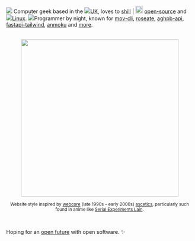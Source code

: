 <img class="inline w-8 -mx-2" src="./images/classic_tv.gif"> Computer geek based in the 
<img class="inline w-6 -mt-1 -ml-1 mr-1" src="./images/uk_flag.gif">[UK](https://en.wikipedia.org/wiki/United_Kingdom), loves to [shill](https://www.urbandictionary.com/define.php?term=shill) <span>|</span>
<img class="inline -m-1 -mt-1.5" width="20px" src="./images/open_source_logo.png"> [open-source](https://opensource.com/resources/what-open-source) 
and <img class="inline w-14 -m-5 -mr-3" src="./images/tux_back_flips.gif">[Linux](https://en.wikipedia.org/wiki/Linux). 
<img class="inline w-6 -ml-1 mr-1" src="./images/falling_cat.gif">Programmer by night, known for [mov-cli](https://github.com/mov-cli/mov-cli), [roseate](https://github.com/cloudy-org/roseate), [aghpb-api](https://github.com/THEGOLDENPRO/aghpb_api), [fastapi-tailwind](https://github.com/THEGOLDENPRO/fastapi-tailwind), [anmoku](https://github.com/THEGOLDENPRO/anmoku) and [more](#projects-div).

<br>

<div align="center">

  <img class="rounded-lg" src="./images/lain_using_computer.gif" width="425px">

<div class="max-w-[500px]">

  <sub>Website style inspired by [webcore](https://aesthetics.fandom.com/wiki/Webcore) (late 1990s - early 2000s) <u>ascetics</u>, particularly such found in anime like [Serial Experiments Lain](https://myanimelist.net/anime/339/Serial_Experiments_Lain).</sub>

</div>

</div>

<br>

Hoping for an [open future](https://www.gnu.org/philosophy/free-sw.en.html) with open software. ✨
